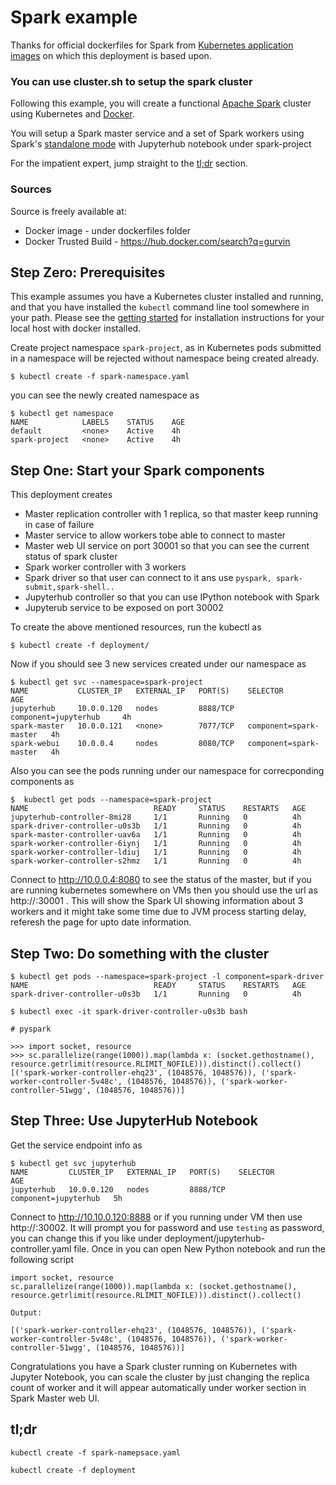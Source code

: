 # Spark example

Thanks for official dockerfiles for Spark from [Kubernetes application images](https://github.com/kubernetes/application-images) on which this deployment is based upon.
### You can use cluster.sh to setup the spark cluster

Following this example, you will create a functional [Apache Spark](http://spark.apache.org/) cluster using Kubernetes and [Docker](http://docker.io).

You will setup a Spark master service and a set of Spark workers using Spark's [standalone mode](http://spark.apache.org/docs/latest/spark-standalone.html) with Jupyterhub notebook under spark-project

For the impatient expert, jump straight to the [tl;dr](#tldr) section.

### Sources

Source is freely available at:
* Docker image - under dockerfiles folder
* Docker Trusted Build - https://hub.docker.com/search?q=gurvin

## Step Zero: Prerequisites

This example assumes you have a Kubernetes cluster installed and running, and that you have installed the ```kubectl``` command line tool somewhere in your path. Please see the [getting started](../README.md) for installation instructions for your local host with docker installed.

Create project namespace ```spark-project```, as in Kubernetes pods submitted in a namespace will be rejected without namespace being created already.

```shell
$ kubectl create -f spark-namespace.yaml
```

you can see the newly created namespace as

```shell
$ kubectl get namespace
NAME            LABELS    STATUS    AGE
default         <none>    Active    4h
spark-project   <none>    Active    4h
```

## Step One: Start your Spark components

This deployment creates
* Master replication controller with 1 replica, so that master keep running in case of failure
* Master service to allow workers tobe able to connect to master
* Master web UI service on port 30001 so that you can see the current status of spark cluster
* Spark worker controller with 3 workers
* Spark driver so that user can connect to it ans use ```pyspark, spark-submit,spark-shell..```
* Jupyterhub controller so that you can use IPython notebook with Spark
* Jupyterub service to be exposed on port 30002

To create the above mentioned resources, run the kubectl as

```shell
$ kubectl create -f deployment/
```

Now if you should see 3 new services created under our namespace as
```shell
$ kubectl get svc --namespace=spark-project
NAME           CLUSTER_IP   EXTERNAL_IP   PORT(S)    SELECTOR                 AGE
jupyterhub     10.0.0.120   nodes         8888/TCP   component=jupyterhub     4h
spark-master   10.0.0.121   <none>        7077/TCP   component=spark-master   4h
spark-webui    10.0.0.4     nodes         8080/TCP   component=spark-master   4h
```

Also you can see the pods running under our namespace for correcponding components as
```shell
$  kubectl get pods --namespace=spark-project
NAME                            READY     STATUS    RESTARTS   AGE
jupyterhub-controller-8mi28     1/1       Running   0          4h
spark-driver-controller-u0s3b   1/1       Running   0          4h
spark-master-controller-uav6a   1/1       Running   0          4h
spark-worker-controller-6iynj   1/1       Running   0          4h
spark-worker-controller-ldiuj   1/1       Running   0          4h
spark-worker-controller-s2hmz   1/1       Running   0          4h
```

Connect to http://10.0.0.4:8080 to see the status of the master, but if you are running kubernetes somewhere on VMs then you should use the url as http://<VM-IP>:30001 . This will show the Spark UI showing information about 3 workers and it might take some time due to JVM process starting delay, referesh the page for upto date information.

## Step Two: Do something with the cluster

```shell
$ kubectl get pods --namespace=spark-project -l component=spark-driver
NAME                            READY     STATUS    RESTARTS   AGE
spark-driver-controller-u0s3b   1/1       Running   0          4h

$ kubectl exec -it spark-driver-controller-u0s3b bash

# pyspark

>>> import socket, resource
>>> sc.parallelize(range(1000)).map(lambda x: (socket.gethostname(), resource.getrlimit(resource.RLIMIT_NOFILE))).distinct().collect()
[('spark-worker-controller-ehq23', (1048576, 1048576)), ('spark-worker-controller-5v48c', (1048576, 1048576)), ('spark-worker-controller-51wgg', (1048576, 1048576))]
```

## Step Three: Use JupyterHub Notebook
Get the service endpoint info as

```
$ kubectl get svc jupyterhub
NAME         CLUSTER_IP   EXTERNAL_IP   PORT(S)    SELECTOR               AGE
jupyterhub   10.0.0.120   nodes         8888/TCP   component=jupyterhub   5h
```

Connect to http://10.10.0.120:8888 or if you running under VM then use http://<VM-IP>:30002. It will prompt you for password and use ```testing``` as password, you can change this if you like under deployment/jupyterhub-controller.yaml file. Once in you can open New Python notebook and run the following script

```
import socket, resource
sc.parallelize(range(1000)).map(lambda x: (socket.gethostname(), resource.getrlimit(resource.RLIMIT_NOFILE))).distinct().collect()

Output:

[('spark-worker-controller-ehq23', (1048576, 1048576)), ('spark-worker-controller-5v48c', (1048576, 1048576)), ('spark-worker-controller-51wgg', (1048576, 1048576))]
```

Congratulations you have a Spark cluster running on Kubernetes with Jupyter Notebook, you can scale the cluster by just changing the replica count of worker and it will appear automatically under worker section in Spark Master web UI.

## tl;dr

```kubectl create -f spark-namepsace.yaml```

```kubectl create -f deployment```
